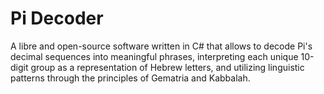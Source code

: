 # Pi Decoder

A libre and open-source software written in C# that allows to decode Pi's decimal sequences into meaningful phrases, interpreting each unique 10-digit group as a representation of Hebrew letters, and utilizing linguistic patterns through the principles of Gematria and Kabbalah.
